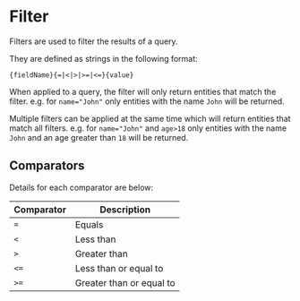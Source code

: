 # Filter

Filters are used to filter the results of a query.

They are defined as strings in the following format:

```
{fieldName}{=|<|>|>=|<=}{value}
```

When applied to a query, the filter will only return entities that match the filter. e.g. for `name="John"` only entities with the name `John` will be returned.

Multiple filters can be applied at the same time which will return entities that match all filters. e.g. for `name="John"` and `age>18` only entities with the name `John` and an age greater than `18` will be returned.

## Comparators

Details for each comparator are below:

| Comparator | Description              |
| ---------- | ------------------------ |
| `=`        | Equals                   |
| `<`        | Less than                |
| `>`        | Greater than             |
| `<=`       | Less than or equal to    |
| `>=`       | Greater than or equal to |
